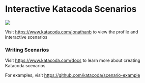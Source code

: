 # Interactive Katacoda Scenarios

[![](http://shields.katacoda.com/katacoda/jonathanb/count.svg)](https://www.katacoda.com/jonathanb "Get your profile on Katacoda.com")

Visit https://www.katacoda.com/jonathanb to view the profile and interactive scenarios

### Writing Scenarios
Visit https://www.katacoda.com/docs to learn more about creating Katacoda scenarios

For examples, visit https://github.com/katacoda/scenario-example

